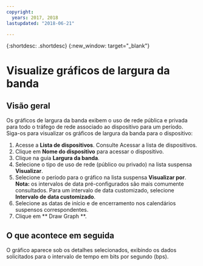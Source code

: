 ```yaml
---
copyright:
  years: 2017, 2018
lastupdated: "2018-06-21"

---
```


{:shortdesc: .shortdesc}
{:new_window: target="_blank"}

# Visualize gráficos de largura da banda

## Visão geral

Os gráficos de largura da banda exibem o uso de rede pública e privada para todo o tráfego de rede associado ao dispositivo para um período. 
Siga-os para visualizar os gráficos de largura da banda para o dispositivo:

1. Acesse a **Lista de dispositivos**. Consulte Acessar a lista de dispositivos.
2. Clique em **Nome do dispositivo** para acessar o dispositivo.
3. Clique na guia **Largura da banda**.
4. Selecione o tipo de uso de rede (público ou privado) na lista suspensa **Visualizar**.
5. Selecione o período para o gráfico na lista suspensa **Visualizar por**.<br/>**Nota:** os intervalos de data pré-configurados são mais comumente consultados. 
Para um intervalo de data customizado, selecione **Intervalo de data customizado**.
6. Selecione as datas de início e de encerramento nos calendários suspensos correspondentes.
7. Clique em  ** Draw Graph **.

## O que acontece em seguida

O gráfico aparece sob os detalhes selecionados, exibindo os dados solicitados para o intervalo de tempo em bits por segundo (bps).

